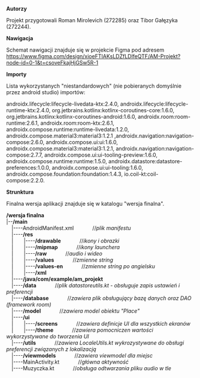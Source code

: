 **Autorzy**

Projekt przygotowali Roman Mirolevich (272285) oraz Tibor Gałęzyka (272244).

**Nawigacja**

Schemat nawigacji znajduje się w projekcie Figma pod adresem https://www.figma.com/design/xioeFTIAKsLDZfLDlfeQTF/AM-Projekt?node-id=0-1&t=csoveFkajHjGSw5R-1 

**Importy**

Lista wykorzystanych "niestandardowych" (nie pobieranych domyślnie przez android studio) importów:

androidx.lifecycle:lifecycle-livedata-ktx:2.4.0, androidx.lifecycle:lifecycle-runtime-ktx:2.4.0, org.jetbrains.kotlinx:kotlinx-coroutines-core:1.6.0, org.jetbrains.kotlinx:kotlinx-coroutines-android:1.6.0,
androidx.room:room-runtime:2.6.1, androidx.room:room-ktx:2.6.1, androidx.compose.runtime:runtime-livedata:1.2.0, androidx.compose.material3:material3:1.2.1 ,androidx.navigation:navigation-compose:2.6.0,
androidx.compose.ui:ui:1.6.0, androidx.compose.material3:material3:1.2.1, androidx.navigation:navigation-compose:2.7.7, androidx.compose.ui:ui-tooling-preview:1.6.0, androidx.compose.runtime:runtime:1.5.0,   androidx.datastore:datastore-preferences:1.0.0, androidx.compose.ui:ui-tooling:1.6.0, androidx.compose.foundation:foundation:1.4.3, io.coil-kt:coil-compose:2.2.0.

**Strunktura**

Finalna wersja aplikacji znajduje się w katalogu "wersja finalna". <br>

**/wersja finalna**<br>
|--**/main**<br>
&emsp;|----AndroidManifest.xml   &emsp;&emsp;&emsp;   //_plik manifestu_<br>
    &emsp;|----**/res**<br>
    &emsp;|&emsp;&emsp;|----**/drawable** &emsp;&emsp;&emsp;     //_ikony i obrazki_<br>
    &emsp;|&emsp;&emsp;|----**/mipmap**  &emsp;&emsp;&emsp;    //_ikony launchera_<br>
    &emsp;|&emsp;&emsp;|----**/raw**   &emsp;&emsp;&emsp;   //_audio i wideo_<br>
    &emsp;|&emsp;&emsp;|----**/values** &emsp;&emsp;&emsp;     //_zmienne string_<br>
    &emsp;|&emsp;&emsp;|----**/values-en**    &emsp;&emsp;&emsp;  //_zmienne string po angielsku_<br>
    &emsp;|&emsp;&emsp;|----**/xml**<br>
    &emsp;|----**/java/com/example/am_projekt**<br>
        &emsp;|----**/data**   &emsp;&emsp;&emsp;  //_plik datastoreutils.kt - obsługuje zapis ustawień i preferencji_<br>
        &emsp;|----**/database**  &emsp;&emsp;&emsp;   //_zawiera plik obsługujący bazę danych oraz DAO (framework room)_<br>
        &emsp;|----**/model**    &emsp;&emsp;&emsp;  //_zawiera model obiektu "Place"_<br>
        &emsp;|----**/ui**<br>
        &emsp;|&emsp;&emsp;|----**/screens** &emsp;&emsp;&emsp;     //_zawiera definicje UI dla wszystkich ekranów_<br>
        &emsp;|&emsp;&emsp;|----**/theme**  &emsp;&emsp;&emsp;    //_zawiera pomocniczen wartości wykorzystywane do tworzenia UI_<br>
        &emsp;|----**/utils**   &emsp;&emsp;&emsp;   //_zawiera LocaleUtils.kt wykrozystywane do obsługi preferencji związanych z lokalizacją_<br>
        &emsp;|----**/viewmodels**   &emsp;&emsp;&emsp;   //_zawiera viewmodel dla miejsc_<br>
        &emsp;|----MainActivity.kt   &emsp;&emsp;&emsp;   //_główna aktywność_<br>
        &emsp;|----Muzyczka.kt     &emsp;&emsp;&emsp;   //_obsługa odtwarzania pliku audio w tle_<br>
